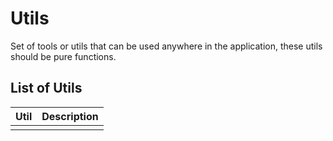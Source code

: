 # Utils

Set of tools or utils that can be used anywhere in the application, these utils should be pure functions.

## List of Utils

| Util | Description |
| ---- | ----------- |
|      |             |
